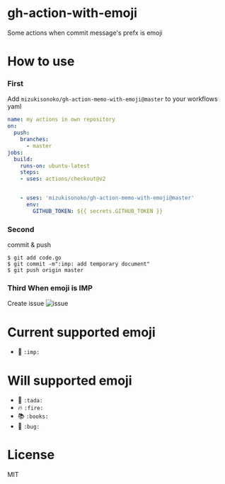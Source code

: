 # gh-action-with-emoji

Some actions when commit message's prefx is emoji

# How to use  
  
### First  
Add `mizukisonoko/gh-action-memo-with-emoji@master` to your workflows yaml  

```yml
name: my actions in own repository
on:
  push:
    branches:
      - master
jobs:
  build:
    runs-on: ubuntu-latest
    steps:
    - uses: actions/checkout@v2


    - uses: 'mizukisonoko/gh-action-memo-with-emoji@master'
      env:
        GITHUB_TOKEN: ${{ secrets.GITHUB_TOKEN }}

```

### Second  
  
commit & push  

```shell
$ git add code.go
$ git commit -m":imp: add temporary document"
$ git push origin master
```

### Third When emoji is IMP

Create issue
![issue](https://github.com/MizukiSonoko/gh-action-memo-with-emoji/tree/master/images/img.png)

# Current supported emoji
- :imp: `:imp:`

# Will supported emoji
- :tada: `:tada:`
- :fire: `:fire:`
- :books: `:books:`
- :bug: `:bug:`

# License

MIT